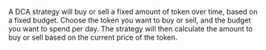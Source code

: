A DCA strategy will buy or sell a fixed amount of token over time, based on a fixed budget. Choose the token you want to buy or sell, and the budget you want to spend per day. The strategy will then calculate the amount to buy or sell based on the current price of the token.
